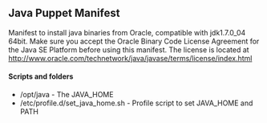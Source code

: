 Java Puppet Manifest
--------------------

Manifest to install java binaries from Oracle, compatible with jdk1.7.0_04 64bit. Make sure you accept the Oracle Binary Code License Agreement for the Java SE Platform 
before using this manifest. The license is located at http://www.oracle.com/technetwork/java/javase/terms/license/index.html


#### Scripts and folders

* /opt/java                         - The JAVA_HOME
* /etc/profile.d/set_java_home.sh   - Profile script to set JAVA_HOME and PATH